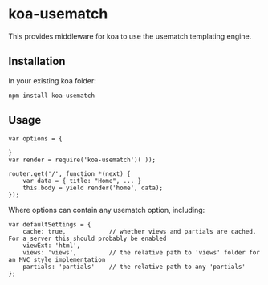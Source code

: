 # koa-usematch

This provides middleware for koa to use the usematch templating engine.

## Installation

In your existing koa folder:

```
npm install koa-usematch
```

## Usage

```
var options = {
	
}
var render = require('koa-usematch')( ));

router.get('/', function *(next) {
	var data = { title: "Home", ... }
	this.body = yield render('home', data);
});
```

Where options can contain any usematch option, including:

```
var defaultSettings = {
	cache: true,			// whether views and partials are cached. For a server this should probably be enabled
	viewExt: 'html',	
	views: 'views',			// the relative path to 'views' folder for an MVC style implementation
	partials: 'partials'	// the relative path to any 'partials'
};
```





